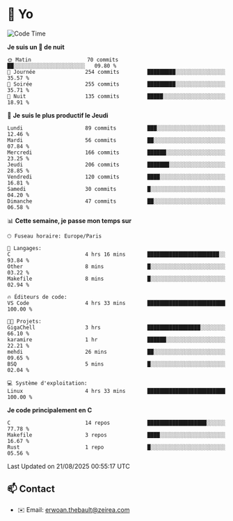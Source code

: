 # 👋 Yo

<!--START_SECTION:waka-->
![Code Time](http://img.shields.io/badge/Code%20Time-216%20hrs%2042%20mins-blue)

**Je suis un 🦉 de nuit** 

```text
🌞 Matin                  70 commits          ██░░░░░░░░░░░░░░░░░░░░░░░   09.80 % 
🌆 Journée                254 commits         █████████░░░░░░░░░░░░░░░░   35.57 % 
🌃 Soirée                 255 commits         █████████░░░░░░░░░░░░░░░░   35.71 % 
🌙 Nuit                   135 commits         █████░░░░░░░░░░░░░░░░░░░░   18.91 % 
```
📅 **Je suis le plus productif le Jeudi** 

```text
Lundi                    89 commits          ███░░░░░░░░░░░░░░░░░░░░░░   12.46 % 
Mardi                    56 commits          ██░░░░░░░░░░░░░░░░░░░░░░░   07.84 % 
Mercredi                 166 commits         ██████░░░░░░░░░░░░░░░░░░░   23.25 % 
Jeudi                    206 commits         ███████░░░░░░░░░░░░░░░░░░   28.85 % 
Vendredi                 120 commits         ████░░░░░░░░░░░░░░░░░░░░░   16.81 % 
Samedi                   30 commits          █░░░░░░░░░░░░░░░░░░░░░░░░   04.20 % 
Dimanche                 47 commits          ██░░░░░░░░░░░░░░░░░░░░░░░   06.58 % 
```


📊 **Cette semaine, je passe mon temps sur** 

```text
🕑︎ Fuseau horaire: Europe/Paris

💬 Langages: 
C                        4 hrs 16 mins       ███████████████████████░░   93.84 % 
Other                    8 mins              █░░░░░░░░░░░░░░░░░░░░░░░░   03.22 % 
Makefile                 8 mins              █░░░░░░░░░░░░░░░░░░░░░░░░   02.94 % 

🔥 Éditeurs de code: 
VS Code                  4 hrs 33 mins       █████████████████████████   100.00 % 

🐱‍💻 Projets: 
GigaChell                3 hrs               █████████████████░░░░░░░░   66.10 % 
karamire                 1 hr                ██████░░░░░░░░░░░░░░░░░░░   22.21 % 
mehdi                    26 mins             ██░░░░░░░░░░░░░░░░░░░░░░░   09.65 % 
BSQ                      5 mins              █░░░░░░░░░░░░░░░░░░░░░░░░   02.04 % 

💻 Système d'exploitation: 
Linux                    4 hrs 33 mins       █████████████████████████   100.00 % 
```

**Je code principalement en C** 

```text
C                        14 repos            ███████████████████░░░░░░   77.78 % 
Makefile                 3 repos             ████░░░░░░░░░░░░░░░░░░░░░   16.67 % 
Rust                     1 repo              █░░░░░░░░░░░░░░░░░░░░░░░░   05.56 % 
```




 Last Updated on 21/08/2025 00:55:17 UTC
<!--END_SECTION:waka-->

## 📫 Contact

- ✉️ Email: erwoan.thebault@zeirea.com
